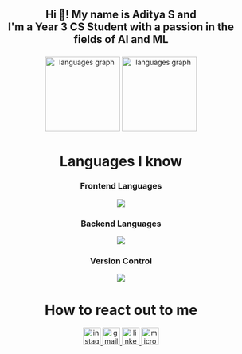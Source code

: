 <h2 align="center">Hi 👋! My name is Aditya S and <br>
I'm a Year 3 CS Student with a passion in the fields of AI and ML</h2>

###

<div align="center">
        <img src="https://github-readme-stats.vercel.app/api/top-langs?username=adityashibu&locale=en&hide_title=false&layout=compact&card_width=320&langs_count=5&theme=dracula&hide_border=false" height="150" alt="languages graph"  />
        <img src="https://github-readme-stats.vercel.app/api?username=adityashibu&show_icons=true&theme=dracula" height="150" alt="languages graph"  />
</div>

###

<h1 align="center">Languages I know</h1>
<h3 align="center">Frontend Languages</h3>
<p align="center">
    <img src="https://skillicons.dev/icons?i=html,css,react,js"/>
</p>

<h3 align="center">Backend Languages</h3>
<p align="center">
    <img src="https://skillicons.dev/icons?i=py,java,c,ocaml,js"/>
</p>

<h3 align="center">Version Control</h3>
<p align="center">
    <img src="https://skillicons.dev/icons?i=git,github,githubactions"/>
</p>

###

<h1 align="center">How to react out to me</h1>
<div align="center">
  <a href="https://www.instagram.com/adwii.iii/" target="_blank">
    <img src="https://img.shields.io/static/v1?message=Instagram&logo=instagram&label=&color=E4405F&logoColor=white&labelColor=&style=for-the-badge" height="35" alt="instagram logo"  />
  </a>
  <a href="mailto:adityashibuonline@gmail.com" target="_blank">
    <img src="https://img.shields.io/static/v1?message=Gmail&logo=gmail&label=&color=D14836&logoColor=white&labelColor=&style=for-the-badge" height="35" alt="gmail logo"  />
  </a>
  <a href="https://www.linkedin.com/in/adityashibu/" target="_blank">
    <img src="https://img.shields.io/static/v1?message=LinkedIn&logo=linkedin&label=&color=0077B5&logoColor=white&labelColor=&style=for-the-badge" height="35" alt="linkedin logo"  />
  </a>
  <a href="mailto:as2397@hw.ac.uk" target="_blank">
    <img src="https://img.shields.io/static/v1?message=Outlook&logo=microsoft-outlook&label=&color=0078D4&logoColor=white&labelColor=&style=for-the-badge" height="35" alt="microsoft-outlook logo"  />
  </a>
</div>
